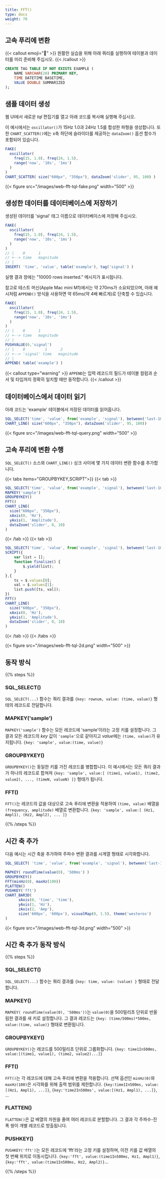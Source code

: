```yaml
---
title: FFT()
type: docs
weight: 70
---
```


## 고속 푸리에 변환

{{< callout emoji="📌" >}}
원활한 실습을 위해 아래 쿼리를 실행하여 테이블과 데이터를 미리 준비해 주십시오.
{{< /callout >}}

```sql
CREATE TAG TABLE IF NOT EXISTS EXAMPLE (
    NAME VARCHAR(20) PRIMARY KEY,
    TIME DATETIME BASETIME,
    VALUE DOUBLE SUMMARIZED
);
```

## 샘플 데이터 생성

웹 UI에서 새로운 *tql* 편집기를 열고 아래 코드를 복사해 실행해 주십시오.

이 예시에서는 `oscillator()`가 15Hz 1.0과 24Hz 1.5를 합성한 파형을 생성합니다.
또한 `CHART_SCATTER()`에는 x축 하단에 슬라이더를 제공하는 `dataZoom()` 옵션 함수가 포함되어 있습니다.

```js {linenos=table,hl_lines=["2-5"],linenostart=1}
FAKE( 
  oscillator(
    freq(15, 1.0), freq(24, 1.5),
    range('now', '10s', '1ms')
  )
)
CHART_SCATTER( size("600px", "350px"), dataZoom('slider', 95, 100) )
```

{{< figure src="/images/web-fft-tql-fake.png" width="500" >}}

## 생성한 데이터를 데이터베이스에 저장하기

생성된 데이터를 'signal' 태그 이름으로 데이터베이스에 저장해 주십시오.

```js {linenos=table,hl_lines=["10"],linenostart=1}
FAKE(
  oscillator(
    freq(15, 1.0), freq(24, 1.5),
    range('now', '10s', '1ms')
  )
)
// |    0      1
// +--> time   magnitude
// |
INSERT( 'time', 'value', table('example'), tag('signal') )
```

실행 결과 창에는 "10000 rows inserted." 메시지가 표시됩니다.

참고로 테스트 머신(Apple Mac mini M1)에서는 약 270ms가 소요되었으며, 아래 예시처럼 `APPEND()` 방식을 사용하면 약 65ms(약 4배 빠르게)로 단축할 수 있습니다.

```js {linenos=table,hl_lines=["14"],linenostart=1}
FAKE(
  oscillator(
    freq(15, 1.0), freq(24, 1.5),
    range('now', '10s', '1ms')
  )
)
// |    0      1
// +--> time   magnitude
// |
PUSHVALUE(0,'signal')
// |    0         1      2
// +--> 'signal' time   magnitude
// |
APPEND( table('example') )
```

{{< callout type="warning" >}}
`APPEND`는 입력 레코드의 필드가 테이블 컬럼과 순서 및 타입까지 정확히 일치할 때만 동작합니다.
{{< /callout >}}

## 데이터베이스에서 데이터 읽기

아래 코드는 'example' 테이블에서 저장된 데이터를 읽어옵니다.

```js
SQL_SELECT('time', 'value', from('example', 'signal'), between('last-10s', 'last'))
CHART_LINE( size("600px", "350px"), dataZoom('slider', 95, 100))
```

{{< figure src="/images/web-fft-tql-query.png" width="500" >}}

## 고속 푸리에 변환 수행

`SQL_SELECT()` 소스와 `CHART_LINE()` 싱크 사이에 몇 가지 데이터 변환 함수를 추가합니다.

{{< tabs items="GROUPBYKEY,SCRIPT">}}
{{< tab >}}
```js {linenos=table,hl_lines=["2-4"],linenostart=1}
SQL_SELECT('time', 'value', from('example', 'signal'), between('last-10s', 'last'))
MAPKEY('sample')
GROUPBYKEY()
FFT()
CHART_LINE(
  size("600px", "350px"), 
  xAxis(0, 'Hz'),
  yAxis(1, 'Amplitude'),
  dataZoom('slider', 0, 10) 
)
```
{{< /tab >}}
{{< tab >}}

```js {linenos=table,hl_lines=[10,12],linenostart=1}
SQL_SELECT('time', 'value', from('example', 'signal'), between('last-10s', 'last'))
SCRIPT({
    var list = [];
    function finalize() {
        $.yield(list);
    }
},{
    ts = $.values[0];
    val = $.values[1];
    list.push([ts, val]);
})
FFT()
CHART_LINE(
  size("600px", "350px"), 
  xAxis(0, 'Hz'),
  yAxis(1, 'Amplitude'),
  dataZoom('slider', 0, 10) 
)
```
{{< /tab >}}
{{< /tabs >}}

{{< figure src="/images/web-fft-tql-2d.png" width="500" >}}

## 동작 방식

{{% steps %}}

### SQL_SELECT()
`SQL_SELECT(...)` 함수는 쿼리 결과를 `{key: rownum, value: (time, value)}` 형태의 레코드로 전달합니다.

### MAPKEY('sample')
`MAPKEY('sample')` 함수는 모든 레코드에 'sample'이라는 고정 키를 설정합니다. 그 결과 모든 레코드의 *key* 값이 `'sample'`으로 같아지고 *value*에는 `(time, value)`가 유지됩니다. `{key: 'sample', value:(time, value)}`

### GROUPBYKEY()
`GROUPBYKEY()`는 동일한 키를 가진 레코드를 병합합니다. 이 예시에서는 모든 쿼리 결과가 하나의 레코드로 합쳐져 `{key: 'sample', value:[ (time1, value1), (time2, value2), ..., (timeN, valueN) ]}` 형태가 됩니다.

### FFT()
`FFT()`는 레코드의 값을 대상으로 고속 푸리에 변환을 적용하여 `(time, value)` 배열을 `(frequency, amplitude)` 배열로 변환합니다. `{key: 'sample', value:[ (Hz1, Ampl1), (Hz2, Ampl2), ... ]}`

{{% /steps %}}

## 시간 축 추가

다음 예시는 시간 축을 추가하여 주파수 변환 결과를 시계열 형태로 시각화합니다.

```js {linenos=table,hl_lines=["3-7"],linenostart=1}
SQL_SELECT( 'time', 'value', from('example', 'signal'), between('last-10s', 'last'))

MAPKEY( roundTime(value(0), '500ms') )
GROUPBYKEY()
FFT(minHz(0), maxHz(100))
FLATTEN()
PUSHKEY('fft')
CHART_BAR3D(
      xAxis(0, 'time', 'time'),
      yAxis(1, 'Hz'),
      zAxis(2, 'Amp'),
      size('600px', '600px'), visualMap(0, 1.5), theme('westeros')
)
```

{{< figure src="/images/web-fft-tql-3d.png" width="500" >}}

## 시간 축 추가 동작 방식

{{% steps %}}

### SQL_SELECT()

`SQL_SELECT(...)` 함수는 쿼리 결과를 `{key: time, value: (value) }` 형태로 전달합니다.

### MAPKEY()
`MAPKEY( roundTime(value(0), '500ms'))`는 `value(0)`을 500밀리초 단위로 반올림한 결과를 새 키로 설정합니다. 그 결과 레코드는 `{key: (time/500ms)*500ms, value:(time, value)}` 형태로 변환됩니다.

### GROUPBYKEY()
`GROUPBYKEY()`는 레코드를 500밀리초 단위로 그룹화합니다. `{key: time1In500ms, value:[(time1, value1), (time2, value2)...]}`

### FFT()
`FFT()`는 각 레코드에 대해 고속 푸리에 변환을 적용합니다. 선택 옵션인 `minHz(0)`와 `maxHz(100)`은 시각화를 위해 출력 범위를 제한합니다. `{key:time1In500ms, value:[(Hz1, Ampl1), ...]}`, `{key:'time2In500ms', value:[(Hz1, Ampl1), ...]}`, ...

### FLATTEN()
`FLATTEN()`은 값 배열의 차원을 줄여 여러 레코드로 분할합니다. 그 결과 각 주파수-진폭 쌍이 개별 레코드로 방출됩니다.

### PUSHKEY()
`PUSHKEY('fft')`는 모든 레코드에 'fft'라는 고정 키를 설정하며, 이전 키를 값 배열의 첫 번째 위치로 이동시킵니다. `{key:'fft', value:(time1In500ms, Hz1, Ampl1)}`, `{key:'fft', value:(time1In500ms, Hz2, Ampl2)}`...

{{% /steps %}}
